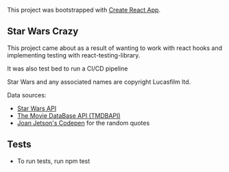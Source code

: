 This project was bootstrapped with [Create React App](https://github.com/facebook/create-react-app).

## Star Wars Crazy

This project came about as a result of wanting to work with react hooks and implementing testing with react-testing-library.

It was also test bed to run a CI/CD pipeline

Star Wars and any associated names are copyright Lucasfilm ltd.

Data sources:

- [Star Wars API](https://swapi.co/)
- [The Movie DataBase API (TMDBAPI)](https://www.themoviedb.org/)
- [Joan Jetson's Codepen](https://codepen.io/joanjetson/pen/jzZjOW) for the random quotes

## Tests

- To run tests, run npm test
